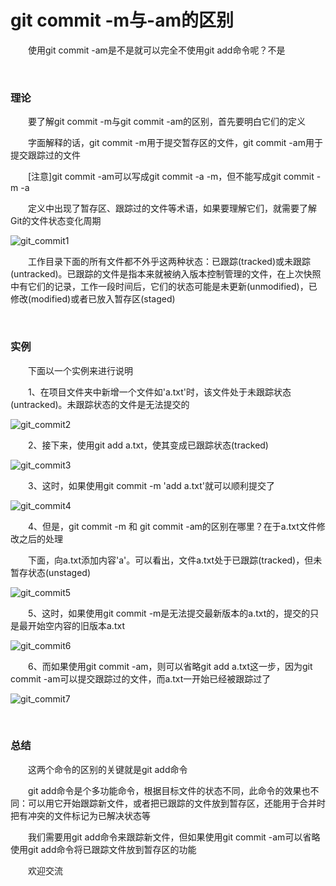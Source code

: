 # git commit -m与-am的区别

　　使用git commit -am是不是就可以完全不使用git add命令呢？不是

&nbsp;

### 理论

　　要了解git commit -m与git commit -am的区别，首先要明白它们的定义

　　字面解释的话，git commit -m用于提交暂存区的文件，git commit -am用于提交跟踪过的文件

　　[注意]git commit -am可以写成git commit -a -m，但不能写成git commit -m -a

　　定义中出现了暂存区、跟踪过的文件等术语，如果要理解它们，就需要了解Git的文件状态变化周期

![git_commit1](https://pic.xiaohuochai.site/blog/git_commit1.png)


　　工作目录下面的所有文件都不外乎这两种状态：已跟踪(tracked)或未跟踪(untracked)。已跟踪的文件是指本来就被纳入版本控制管理的文件，在上次快照中有它们的记录，工作一段时间后，它们的状态可能是未更新(unmodified)，已修改(modified)或者已放入暂存区(staged)

&nbsp;

### 实例

　　下面以一个实例来进行说明

　　1、在项目文件夹中新增一个文件如'a.txt'时，该文件处于未跟踪状态(untracked)。未跟踪状态的文件是无法提交的

![git_commit2](https://pic.xiaohuochai.site/blog/git_commit2.png)


　　2、接下来，使用git add a.txt，使其变成已跟踪状态(tracked)

![git_commit3](https://pic.xiaohuochai.site/blog/git_commit3.png)


　　3、这时，如果使用git commit -m 'add a.txt'就可以顺利提交了

![git_commit4](https://pic.xiaohuochai.site/blog/git_commit4.png)


　　4、但是，git commit -m 和 git commit -am的区别在哪里？在于a.txt文件修改之后的处理

　　下面，向a.txt添加内容'a'。可以看出，文件a.txt处于已跟踪(tracked)，但未暂存状态(unstaged)

![git_commit5](https://pic.xiaohuochai.site/blog/git_commit5.png)


　　5、这时，如果使用git commit -m是无法提交最新版本的a.txt的，提交的只是最开始空内容的旧版本a.txt

![git_commit6](https://pic.xiaohuochai.site/blog/git_commit6.png)


　　6、而如果使用git commit -am，则可以省略git add a.txt这一步，因为git commit -am可以提交跟踪过的文件，而a.txt一开始已经被跟踪过了

![git_commit7](https://pic.xiaohuochai.site/blog/git_commit7.png)


&nbsp;

### 总结

　　这两个命令的区别的关键就是git add命令

　　git add命令是个多功能命令，根据目标文件的状态不同，此命令的效果也不同：可以用它开始跟踪新文件，或者把已跟踪的文件放到暂存区，还能用于合并时把有冲突的文件标记为已解决状态等

　　我们需要用git add命令来跟踪新文件，但如果使用git commit -am可以省略使用git add命令将已跟踪文件放到暂存区的功能

　　欢迎交流